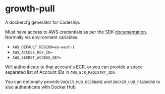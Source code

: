 # growth-pull

A dockercfg generator for Codeship.

Must have access to AWS credentials as per the SDK [documentation](https://docs.aws.amazon.com/sdk-for-go/v1/developer-guide/configuring-sdk.html).
Normally via environment variables:

- `AWS_DEFAULT_REGION=eu-west-1`
- `AWS_ACCESS_KEY_ID=`
- `AWS_SECRET_ACCESS_KEY=`

Will authenticate to that account's ECR, or you can provide a space separated list of Account IDs in `AWS_ECR_REGISTRY_IDS`.

You can optionally provide `DOCKER_HUB_USERNAME` and `DOCKER_HUB_PASSWORD` to also authenticate with Docker Hub.
